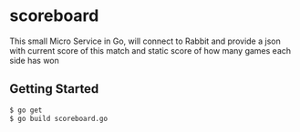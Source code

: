 # scoreboard
This small Micro Service in Go, will connect to Rabbit and provide a json with current score of this match and static score of how many games each side has won

## Getting Started
```bash
$ go get
$ go build scoreboard.go
```
